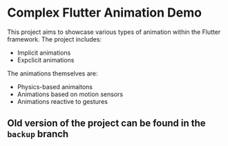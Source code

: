 # Complex Flutter Animation Demo

This project aims to showcase various types of animation within the Flutter framework. The project includes:

- Implicit animations
- Expclicit animations

The animations themselves are:

- Physics-based animaitons
- Animations based on motion sensors
- Animations reactive to gestures

## Old version of the project can be found in the `backup` branch
